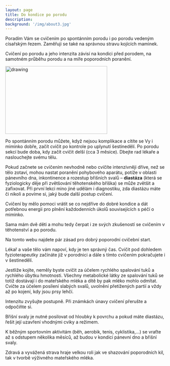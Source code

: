 ```yaml
---
layout: page
title: Do kondice po porodu
description:
background: '/img/about3.jpg'
---
```



Poradím Vám se cvičením po spontánním porodu i po porodu vedeným císařským řezem. Zaměřuji se také na správnou stravu kojících maminek.

Cvičení po porodu a jeho intenzita závisí na kondici před porodem, na samotném průběhu porodu a na míře poporodních poranění.

<div class="text-center">
<img src="{{site.baseurl}}/assets/images/sluzby/dokondicepoporodu.jpg" alt="drawing" width="321" height="214" class="center"/>
</div>

Po spontánním porodu můžete, když nejsou komplikace a cítíte se Vy i miminko dobře, začít cvičit po kontrole po uplynutí šestinedělí. Po porodu sekcí bude doba, kdy začít cvičit delší (cca 3 měsíce). Dbejte rad lékaře a naslouchejte svému tělu.

Pokud začnete se cvičením nevhodně nebo cvičíte intenzivněji dříve, než se tělo zotaví, mohou nastat poranění pohybového aparátu, potíže v oblasti pánevního dna, inkontinence a rozestup břišních svalů – <strong>diastáza</strong> (která se fyziologicky děje při zvětšování těhotenského bříška) se může zvětšit a zafixovat. Při první lekci mino jiné udělám i diagnostiku, zda diastázu máte či nikoli a povíme si, jaký bude další postup cvičení.

Cvičení by mělo pomoci vrátit se co nejdříve do dobré kondice a dát potřebnou energii pro plnění každodenních úkolů souvisejících s péčí o miminko.

Sama mám dvě děti a mohu tedy čerpat i ze svých zkušeností se cvičením v těhotenství a po porodu.

Na tomto webu najdete pár zásad pro dobrý poporodní cvičební start.

Lékař a vaše tělo vám napoví, kdy je ten správný čas. Cvičit pod dohledem fyzioterapeutky začínáte již v porodnici a dále s tímto cvičením pokračujete i v šestinedělí.

Jestliže kojíte, neměly byste cvičit za účelem rychlého spalování tuků a rychlého úbytku hmotnosti. Všechny metabolické látky ze spalování tuků se totiž dostávají i do mateřského mléka a dítě by pak mléko mohlo odmítat. Cvičte za účelem posílení slabých svalů, uvolnění přetížených partií a vždy až po kojení, kdy jsou prsy lehčí.

Intenzitu zvyšujte postupně. Při známkách únavy cvičení přerušte a odpočiňte si.

Břišní svaly je nutné posilovat od hloubky k povrchu a pokud máte diastázu, řešit její uzavření vhodnými cviky a režimem.

K běžným sportovním aktivitám (běh, aerobik, tenis, cyklistika,…) se vraťte až s odstupem několika měsíců, až budou v kondici pánevní dno a břišní svaly.

Zdravá a vyvážená strava hraje velkou roli jak ve shazování poporodních kil, tak v tvorbě výživného mateřského mléka.
